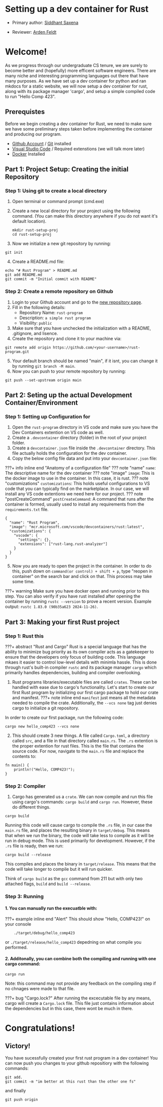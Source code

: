 # Setting up a dev container for Rust

* Primary author: [Siddhant Saxena](https://github.com/sisaxena42)

* Reviewer: [Arden Feldt](https://github.com/Arden-Feldt)

# Welcome!

As we progress through our undergraduate CS tenure, we are surely to become better and (hopefully) more efficent software engineers. There are many niche and interesting programming languages out there that have many purposes. As we have set up a dev container for python and ran mkdocs for a static website, we will now setup a dev container for rust, along with its package manager 'cargo', and setup a simple compiled code to run "Hello Comp 423".

## Prerequistes
Before we begin creating a dev container for Rust, we need to make sure we have some preliminary steps taken before implementing the container and producing our program.

* [Github Account](https://github.com) / [Git](https://git-scm.com/book/en/v2/Getting-Started-Installing-Git) installed
* [Visual Studio Code](https://code.visualstudio.com) / Required extenstions (we will talk more later)
* [Docker](https://www.docker.com/products/docker-desktop/) Installed


## Part 1: Project Setup: Creating the initial Repository
### Step 1: Using git to create a local directory 
1. Open terminal or command prompt (cmd.exe)
2. Create a new local directory for your project using the following command. (You can make this directory anywhere if you do not want it's default location).

    ```
    mkdir rust-setup-proj 
    cd rust-setup-proj
    ```
3. Now we initialize a new git repository by running:
```
git init
```
4. Create a README.md file:
```
echo "# Rust Program" > README.md
git add README.md
git commit -m "Initial commit with README"
```

### Step 2: Create a remote repository on Github 
1. Login to your Github account and go to the [new repository page](https://github.com/new).
2. Fill in the following details:
    * Repository Name: `rust-program`
    * Description: `a simple rust program`
    * Visibility: `public`
3. Make sure that you have unchecked the initialization with a README, .gitignore, and lisence.
4. Create the repository and clone it to your machine via:
```
git remote add origin https://github.com/<your-username>/rust-program.git
```
5. Your default branch should be named "main", if it isnt, you can change it by running `git branch -M main`.
6. Now you can push to your remote repository by running:
```
git push --set-upstream origin main
```

## Part 2: Seting up the actual Development Container/Environment
### Step 1: Setting up Configuration for 

1. Open the `rust-program` directory in VS code and make sure you have the Dev Containers extention on VS code as well.
2. Create a `.devcontainer` directory (folder) in the root of your project folder.
3. Create a `devcontainer.json` file inside the `.devcontainer` directory. This file actually holds the configuration for the dev container.
4. Copy the below config file data and put into your `devcontainer.json` file:

???+ info inline end "Anatomy of a configuration file"
    ??? note "name"
        `name`: The descriptive name for the dev container
    ??? note "image"
        `image`: This is the docker image to use in the container. In this case, it is rust.
    ??? note "customizations"
        `customizations`: This holds useful configurations to VS code that you can typically find on the marketplace. In our case, we will install any VS code extentions we need here for our project.
    ??? note "postCreateCommand"
        `postCreateCommand`: A command that runs after the container is formed, usually used to install any requirements from the `requirements.txt` file.
```
{
  "name": "Rust Program",
  "image": "mcr.microsoft.com/vscode/devcontainers/rust:latest",
  "customizations": {
    "vscode": {
      "settings": {},
      "extensions": ["rust-lang.rust-analyzer"]
    }
  }
}
```
5. Now you are ready to open the project in the container. In order to do this, push down on `command(or control) + shift + p`, type "reopen in container" on the search bar and click on that. This process may take some time.

???+ warning
    Make sure you have docker open and running prior to this step. You can also verify if you have rust installed after opening the container by running `rustc --version` to prove a recent version. Example output: `rustc 1.83.0 (90b35a623 2024-11-26)`.
## Part 3: Making your first Rust project
### Step 1: Rust this 
???+ abstract "Rust and Cargo"
    Rust is a special language that has the ability to minimize bug priority as its own compiler acts as a gatekeeper to ensure that the developers only focus of building code. This language mkaes it easier to control low-level details with minimla hassle. This is done through rust's built-in compiler `rustc` and its package manager `cargo` which primarily handles dependencies, building and compiler overlooking.
1. Rust programs libraries/executable files are called `crates`. These can be handled with ease due to cargo's functionality. Let's start to create our first Rust program by initializing our first cargo package to hold our crate and manifest.
???+ note inline end
    `manifest` just means all the metadata needed to compile the crate.
    Additionally, the `--vcs none` tag just denies cargo to initialize a git repository.

In order to create our first package, run the following code:
```
cargo new hello_comp423 --vcs none
```
2. This should create 3 new things. A file called `Cargo.toml`, a directory called `src`, and a file in that directory called `main.rs`. The `.rs` extention is the proper extention for rust files. This is the file that contains the source code. 
For now, navigate to the `main.rs` file and replace the contents to:
```
fn main() {
    println!("Hello, COMP423!");
}
```
### Step 2: Compiler
1. Cargo has generated us a `crate`. We can now compile and run this file using cargo's commands: `cargo build` and `cargo run`. However, these do different things. 
```
cargo build
```
Running this code will cause cargo to compile the `.rs` file, in our case the `main.rs` file, and places the resulting binary in `target/debug`. This means that when we run the binary, the code will take less to compile as it will be run in debug mode. This is used primarily for development. However, if the `.rs` file is ready, then we run:
```
cargo build --release
```
This compiles and places the binary in `target/release`. This means that the code will take longer to compile but it will run quicker. 

Think of `cargo build` as the `gcc` command from 211 but with only two attached flags, `build` and `build --release`.

### Step 3: Running
#### 1. You can manually run the execuatble with:


???+ example inline end "Alert"
    This should show "Hello, COMP423!" on your console


```
    ./target/debug/hello_comp423
```
or 
    ```
    ./target/release/hello_comp423
    ```
depedning on what compile you performed. 



#### 2. Additonally, you can combine both the compiling and running with one cargo command:
```
cargo run
```
Note: this command may not provide any feedback on the compiling step if no chnages were made to that file.

???+ bug "Cargo.lock?"
    After running the excecutable file by any means, cargo will create a `Cargo.lock` file. This file just contains information about the dependencies but in this case, there wont be much in there.

# Congratulations!
## Victory!
 You have sucessfully created your first rust program in a dev container! You can now push you changes to your github repositiory with the following commands:
 ```
 git add.
 git commit -m "im better at this rust than the other one fs"
 ```

 and finally 
 ```
 git push origin
 ```